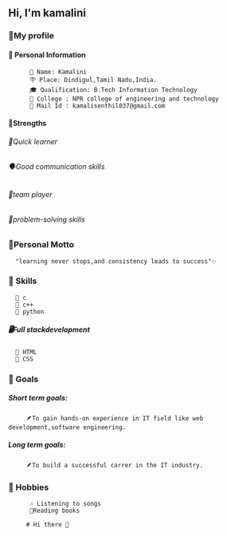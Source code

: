 ## Hi, I'm kamalini
### **👤My profile**
#### 📌 **Personal Information**
          🦩 Name: Kamalini
          🪧 Place: Dindigul,Tamil Nadu,India.
          🎓 Qualification: B.Tech Information Technology
          🏫 College : NPR college of engineering and technology
          📩 Mail Id : kamalisenthil037@gmail.com
#### 💪**Strengths**
###### 🚀*Quick learner*
###### 🗣️*Good communication skills*
###### 🤝*team player*
###### 🧩*problem-solving skills*

### 🌟Personal Motto
      "learning never stops,and consistency leads to success"✨
### 🧠 Skills
      🦋 c
      🦋 c++
      🦋 python
##### 🖥️Full stackdevelopment
      🦋 HTML
      🦋 CSS
         
### 🥅 Goals
##### Short term goals:
         🪶To gain hands-on experience in IT field like web development,software engineering.
##### Long term goals:
         🪶To build a successful carrer in the IT industry.
###  🥳 Hobbies
          🎶 Listening to songs
          📖Reading books
                   
         # Hi there 👋

<!--
**eniya0625/eniya0625** is a ✨ _special_ ✨ repository because its `README.md` (this file) appears on your GitHub profile.

Here are some ideas to get you started:

- 🔭 I’m currently working on ...
- 🌱 I’m currently learning ...
- 👯 I’m looking to collaborate on ...
- 🤔 I’m looking for help with ...
- 💬 Ask me about ...
- 📫 How to reach me: ...
- 😄 Pronouns: ...
- ⚡ Fun fact: ...
-->
